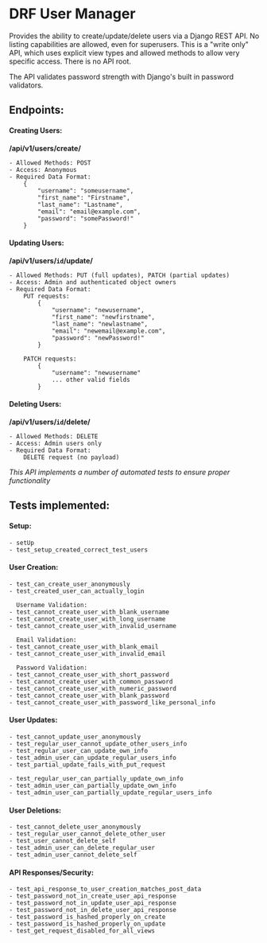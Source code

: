 # DRF User Manager

Provides the ability to create/update/delete users via a Django REST API. No listing capabilities are allowed, even for superusers. This is a "write only" API, which uses explicit view types and allowed methods to allow very specific access. There is no API root.

The API validates password strength with Django's built in password validators.

## Endpoints:

#### Creating Users:

**/api/v1/users/create/**

	- Allowed Methods: POST
	- Access: Anonymous
	- Required Data Format:
		{
			"username": "someusername",
			"first_name": "Firstname",
			"last_name": "Lastname",
			"email": "email@example.com",
			"password": "somePassword!"
		}

#### Updating Users:

**/api/v1/users/`id`/update/**

	- Allowed Methods: PUT (full updates), PATCH (partial updates)
	- Access: Admin and authenticated object owners
	- Required Data Format:
		PUT requests:
			{
				"username": "newusername",
				"first_name": "newfirstname",
				"last_name": "newlastname",
				"email": "newemail@example.com",
				"password": "newPassword!"
			}

		PATCH requests:
			{
				"username": "newusername"
				... other valid fields
			}

#### Deleting Users:

**/api/v1/users/`id`/delete/**

	- Allowed Methods: DELETE
	- Access: Admin users only
	- Required Data Format:
		DELETE request (no payload)

*This API implements a number of automated tests to ensure proper functionality*

## Tests implemented:

#### Setup:

	- setUp
	- test_setup_created_correct_test_users

#### User Creation:

	- test_can_create_user_anonymously
	- test_created_user_can_actually_login
	
	  Username Validation:
	- test_cannot_create_user_with_blank_username
	- test_cannot_create_user_with_long_username
	- test_cannot_create_user_with_invalid_username
	
	  Email Validation:
	- test_cannot_create_user_with_blank_email
	- test_cannot_create_user_with_invalid_email

	  Password Validation:
	- test_cannot_create_user_with_short_password
	- test_cannot_create_user_with_common_password
	- test_cannot_create_user_with_numeric_password
	- test_cannot_create_user_with_blank_password
	- test_cannot_create_user_with_password_like_personal_info

#### User Updates:

	- test_cannot_update_user_anonymously
	- test_regular_user_cannot_update_other_users_info
	- test_regular_user_can_update_own_info
	- test_admin_user_can_update_regular_users_info
	- test_partial_update_fails_with_put_request

	- test_regular_user_can_partially_update_own_info
	- test_admin_user_can_partially_update_own_info
	- test_admin_user_can_partially_update_regular_users_info

#### User Deletions:

	- test_cannot_delete_user_anonymously
	- test_regular_user_cannot_delete_other_user
	- test_user_cannot_delete_self
	- test_admin_user_can_delete_regular_user
	- test_admin_user_cannot_delete_self

#### API Responses/Security:

	- test_api_response_to_user_creation_matches_post_data
	- test_password_not_in_create_user_api_response
	- test_password_not_in_update_user_api_response
	- test_password_not_in_delete_user_api_response
	- test_password_is_hashed_properly_on_create
	- test_password_is_hashed_properly_on_update
	- test_get_request_disabled_for_all_views
